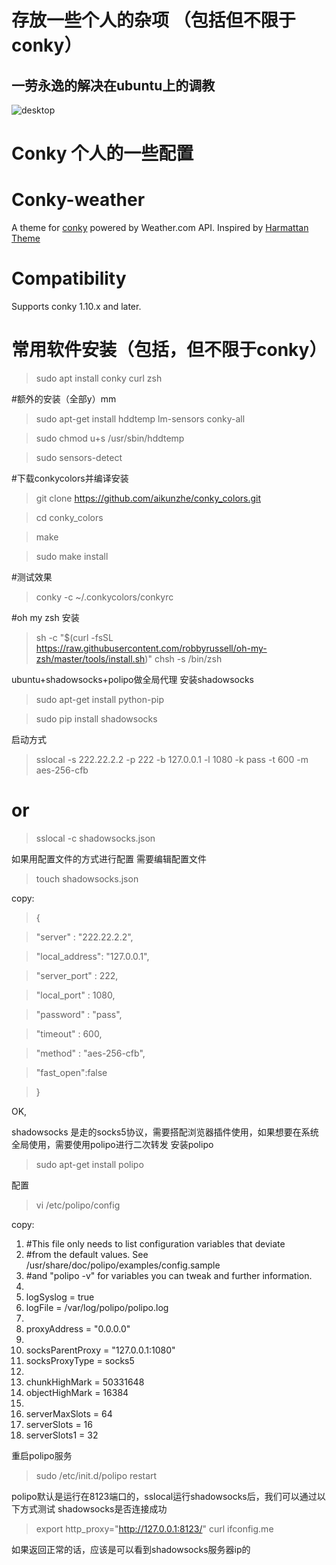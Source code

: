 # 存放一些个人的杂项 （包括但不限于conky）
## 一劳永逸的解决在ubuntu上的调教

![desktop](https://raw.githubusercontent.com/wonderil/wons/master/2017-06-03%2012-42-40%20%E7%9A%84%E5%B1%8F%E5%B9%95%E6%88%AA%E5%9B%BE.png "desktop")

# Conky 个人的一些配置

# Conky-weather
A theme for [conky](https://github.com/brndnmtthws/conky) powered by Weather.com API. Inspired by [Harmattan Theme](https://github.com/zagortenay333/Harmattan)

# Compatibility
Supports conky 1.10.x and later.
# 常用软件安装（包括，但不限于conky）

> sudo apt install conky curl zsh


#额外的安装（全部y）mm

>sudo apt-get install hddtemp lm-sensors conky-all

>sudo chmod u+s /usr/sbin/hddtemp

>sudo sensors-detect


#下载conkycolors并编译安装

>git clone https://github.com/aikunzhe/conky_colors.git

>cd conky_colors

>make

>sudo make install

#测试效果

>conky -c ~/.conkycolors/conkyrc


#oh my zsh 安装

>sh -c "$(curl -fsSL
https://raw.githubusercontent.com/robbyrussell/oh-my-zsh/master/tools/install.sh)"
>chsh -s /bin/zsh




ubuntu+shadowsocks+polipo做全局代理
安装shadowsocks

>sudo apt-get install python-pip

>sudo pip install shadowsocks

启动方式


>sslocal -s 222.22.2.2 -p 222 -b 127.0.0.1 -l 1080 -k pass -t 600 -m aes-256-cfb
# or

>sslocal -c shadowsocks.json

如果用配置文件的方式进行配置 需要编辑配置文件


>touch shadowsocks.json

copy:


>{

>"server" : "222.22.2.2",

>"local_address": "127.0.0.1",

>"server_port" : 222,

>"local_port" : 1080,

>"password" : "pass",

>"timeout" : 600,

>"method" : "aes-256-cfb",

>"fast_open":false

>}

OK,

shadowsocks 是走的socks5协议，需要搭配浏览器插件使用，如果想要在系统全局使用，需要使用polipo进行二次转发
安装polipo

>sudo apt-get install polipo

配置

>vi /etc/polipo/config

copy:



1. #This file only needs to list configuration variables that deviate
2. #from the default values.  See /usr/share/doc/polipo/examples/config.sample
3. #and "polipo -v" for variables you can tweak and further information.
4.
5. logSyslog = true
6. logFile = /var/log/polipo/polipo.log
7.
8. proxyAddress = "0.0.0.0"
9.
10. socksParentProxy = "127.0.0.1:1080"
11. socksProxyType = socks5
12.
13. chunkHighMark = 50331648
14. objectHighMark = 16384
15.
16. serverMaxSlots = 64
17. serverSlots = 16
18. serverSlots1 = 32


重启polipo服务


>sudo /etc/init.d/polipo restart

polipo默认是运行在8123端口的，sslocal运行shadowsocks后，我们可以通过以下方式测试 shadowsocks是否连接成功

>export http_proxy="http://127.0.0.1:8123/"
>curl  ifconfig.me

如果返回正常的话，应该是可以看到shadowsocks服务器ip的
